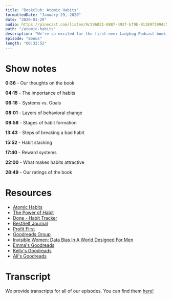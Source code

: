 ```yaml
---
title: "Bookclub: Atomic Habits"
formattedDate: "January 29, 2020"
date: "2020-01-29"
audio: https://pinecast.com/listen/9c596021-0887-492f-bf9b-91189f3994c5.mp3
path: "/atomic-habits"
description: "We're so excited for the first-ever Ladybug Podcast book club episode! This is a bonus episode which will occur at the end of each month. This month we’re discussing Atomic Habits by James Clear."
episode: "Bonus"
length: "00:32:52"
---
```


# Show notes

**0:36** - Our thoughts on the book

**04:15** - The importance of habits

**06:16** - Systems vs. Goals

**08:01** - Layers of behavioral change

**09:58** - Stages of habit formation

**13:43** - Steps of breaking a bad habit

**15:52** - Habit stacking

**17:40** - Reward systems

**22:00** - What makes habits attractive

**28:49** - Our ratings of the book

# Resources

- [Atomic Habits](https://www.goodreads.com/book/show/40121378-atomic-habits)
- [The Power of Habit](https://www.goodreads.com/book/show/12609433-the-power-of-habit)
- [Done - Habit Tracker](https://apps.apple.com/us/app/done-a-simple-habit-tracker/id1103961876)
- [BestSelf Journal](https://bestself.co/collections/all/products/self-journal)
- [Profit First](https://www.goodreads.com/book/show/23948433-profit-first)
- [Goodreads Group](https://www.goodreads.com/group/show/1056127-ladybug-podcast-book-club)
- [Invisible Women: Data Bias In A World Designed For Men](https://www.goodreads.com/book/show/41104077-invisible-women)
- [Emma's Goodreads](https://www.goodreads.com/user/show/73128729-emma-bostian)
- [Kelly's Goodreads](https://www.goodreads.com/user/show/107829847-kelly-vaughn)
- [Ali's Goodreads](https://www.goodreads.com/user/show/86570051-ali-spittel)

# Transcript

We provide transcripts for all of our episodes. You can find them <a href="https://github.com/ladybug-podcast/ladybug-website/blob/master/transcripts/26-bookclub-atomic-habits.md" target="_blank" class="highlight">here!</a>

